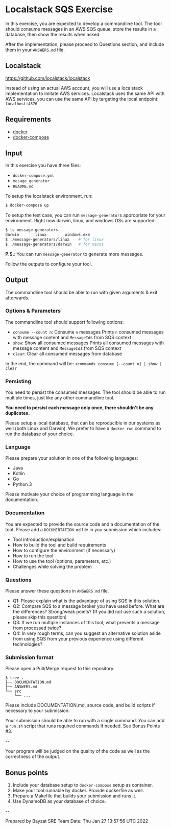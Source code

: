 # Localstack SQS Exercise

In this exercise, you are expected to develop a commandline tool. The tool should consume messages in an AWS SQS queue, store the
results in a database, then show the results when asked.

After the implementation, please proceed to Questions section, and include them in your `ANSWERS.md` file.

## Localstack
https://github.com/localstack/localstack

Instead of using an actual AWS account, you will use a localstack implementation to imitate AWS services. Localstack
uses the same API with AWS services, you can use the same API by targeting the local endpoint: `localhost:4576`

## Requirements
- [docker](https://www.docker.com/get-started)
- [docker-compose](https://docs.docker.com/compose/install/)

## Input
In this exercise you have three files:
- `docker-compose.yml` 
- `mesage_generator`
- `README.md`

To setup the localstack environment, run:
```bash
$ docker-compose up
```

To setup the test case, you can run `message-generator`s appropriate for your environment. Right now darwin, linux, and
windows OSs are supported:
```bash
$ ls message-generators
darwin       linux        windows.exe
$ ./message-generators/linux    # for linux
$ ./message-generators/darwin   # for macos
```

**P.S.**: You can run `message-generator` to generate more messages.

Follow the outputs to configure your tool.

## Output
The commandline tool should be able to run with given arguments & exit afterwards.

### Options & Parameters
The commandline tool should support following options:

- `consume --count n`: Consume `n` messages
    Prints `n` consumed messages with message content and `MessageId`s from SQS context
- `show`: Show all consumed messages
    Prints all consumed messages with message content and `MessageId`s from SQS context
- `clear`: Clear all consumed messages from database

In the end, the command will be: `<command> consume [--count n] | show | clear`

### Persisting
You need to persist the consumed messages. The tool should be able to run multiple times, just like any other
commandline tool.

**You need to persist each message only once, there shouldn't be any duplicates.**

Please setup a local database, that can be reproducible in our systems as well (both Linux and Darwin). We prefer to have a `docker run`
command to run the database of your choice.

### Language
Please prepare your solution in one of the following languages:
- Java
- Kotlin
- Go
- Python 3

Please motivate your choice of programming language in the documentation.

### Documentation
You are expected to provide the source code and a documentation of the tool. Please add a `DOCUMENTATION.md` file in
you submission which includes:

- Tool introduction/explanation
- How to build the tool and build requirements
- How to configure the environment (if necessary)
- How to run the tool
- How to use the tool (options, parameters, etc.)
- Challenges while solving the problem

### Questions
Please answer these questions in `ANSWERS.md` file.

- Q1: Please explain what is the advantage of using SQS in this solution.
- Q2: Compare SQS to a message broker you have used before. What are the differences? Strong/weak points? (If you
    did not use such a solution, please skip this question)
- Q3: If we run multiple instances of this tool, what prevents a message from processed twice?
- Q4: In very rough terms, can you suggest an alternative solution aside from using SQS from your previous experience
    using different technologies?


### Submission format
Please open a Pull/Merge request to this repository.

```
$ tree .
├── DOCUMENTATION.md
├── ANSWERS.md
└── src
    └── ...
```
Please include DOCUMENTATION.md, source code, and build scripts if necessary to your submission.

Your submission should be able to run with a single command. You can add a `run.sh` script that runs required commands if needed. See Bonus Points #3.

--

Your program will be judged on the quality of the code as well as the correctness of the output.

## Bonus points
1. Include your database setup to `docker-compose` setup as container.
2. Make your tool runnable by docker. Provide dockerfile as well.
3. Prepare a Makefile that builds your submission and runs it.
4. Use DynamoDB as your database of choice.

--

Prepared by Bayzat SRE Team
Date: Thu Jan 27 13:57:56 UTC 2022
